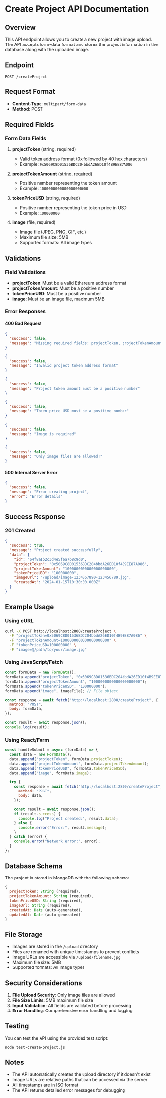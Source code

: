 # Create Project API Documentation

## Overview

This API endpoint allows you to create a new project with image upload. The API accepts form-data format and stores the project information in the database along with the uploaded image.

## Endpoint

```
POST /createProject
```

## Request Format

- **Content-Type**: `multipart/form-data`
- **Method**: POST

## Required Fields

### Form Data Fields

1. **projectToken** (string, required)

   - Valid token address format (0x followed by 40 hex characters)
   - Example: `0x5069C8D01536BDC204bbdA26ED10f4B9EE87A086`

2. **projectTokenAmount** (string, required)

   - Positive number representing the token amount
   - Example: `1000000000000000000000`

3. **tokenPriceUSD** (string, required)

   - Positive number representing the token price in USD
   - Example: `100000000`

4. **image** (file, required)
   - Image file (JPEG, PNG, GIF, etc.)
   - Maximum file size: 5MB
   - Supported formats: All image types

## Validations

### Field Validations

- **projectToken**: Must be a valid Ethereum address format
- **projectTokenAmount**: Must be a positive number
- **tokenPriceUSD**: Must be a positive number
- **image**: Must be an image file, maximum 5MB

### Error Responses

#### 400 Bad Request

```json
{
  "success": false,
  "message": "Missing required fields: projectToken, projectTokenAmount, tokenPriceUSD"
}
```

```json
{
  "success": false,
  "message": "Invalid project token address format"
}
```

```json
{
  "success": false,
  "message": "Project token amount must be a positive number"
}
```

```json
{
  "success": false,
  "message": "Token price USD must be a positive number"
}
```

```json
{
  "success": false,
  "message": "Image is required"
}
```

```json
{
  "success": false,
  "message": "Only image files are allowed!"
}
```

#### 500 Internal Server Error

```json
{
  "success": false,
  "message": "Error creating project",
  "error": "Error details"
}
```

## Success Response

### 201 Created

```json
{
  "success": true,
  "message": "Project created successfully",
  "data": {
    "id": "64f8a1b2c3d4e5f6a7b8c9d0",
    "projectToken": "0x5069C8D01536BDC204bbdA26ED10f4B9EE87A086",
    "projectTokenAmount": "1000000000000000000000",
    "tokenPriceUSD": "100000000",
    "imageUrl": "/upload/image-1234567890-123456789.jpg",
    "createdAt": "2024-01-15T10:30:00.000Z"
  }
}
```

## Example Usage

### Using cURL

```bash
curl -X POST http://localhost:2800/createProject \
  -F "projectToken=0x5069C8D01536BDC204bbdA26ED10f4B9EE87A086" \
  -F "projectTokenAmount=1000000000000000000000" \
  -F "tokenPriceUSD=100000000" \
  -F "image=@/path/to/your/image.jpg"
```

### Using JavaScript/Fetch

```javascript
const formData = new FormData();
formData.append("projectToken", "0x5069C8D01536BDC204bbdA26ED10f4B9EE87A086");
formData.append("projectTokenAmount", "1000000000000000000000");
formData.append("tokenPriceUSD", "100000000");
formData.append("image", imageFile); // File object

const response = await fetch("http://localhost:2800/createProject", {
  method: "POST",
  body: formData,
});

const result = await response.json();
console.log(result);
```

### Using React/Form

```javascript
const handleSubmit = async (formData) => {
  const data = new FormData();
  data.append("projectToken", formData.projectToken);
  data.append("projectTokenAmount", formData.projectTokenAmount);
  data.append("tokenPriceUSD", formData.tokenPriceUSD);
  data.append("image", formData.image);

  try {
    const response = await fetch("http://localhost:2800/createProject", {
      method: "POST",
      body: data,
    });

    const result = await response.json();
    if (result.success) {
      console.log("Project created:", result.data);
    } else {
      console.error("Error:", result.message);
    }
  } catch (error) {
    console.error("Network error:", error);
  }
};
```

## Database Schema

The project is stored in MongoDB with the following schema:

```javascript
{
  projectToken: String (required),
  projectTokenAmount: String (required),
  tokenPriceUSD: String (required),
  imageUrl: String (required),
  createdAt: Date (auto-generated),
  updatedAt: Date (auto-generated)
}
```

## File Storage

- Images are stored in the `/upload` directory
- Files are renamed with unique timestamps to prevent conflicts
- Image URLs are accessible via `/upload/filename.jpg`
- Maximum file size: 5MB
- Supported formats: All image types

## Security Considerations

1. **File Upload Security**: Only image files are allowed
2. **File Size Limits**: 5MB maximum file size
3. **Input Validation**: All fields are validated before processing
4. **Error Handling**: Comprehensive error handling and logging

## Testing

You can test the API using the provided test script:

```bash
node test-create-project.js
```

## Notes

- The API automatically creates the upload directory if it doesn't exist
- Image URLs are relative paths that can be accessed via the server
- All timestamps are in ISO format
- The API returns detailed error messages for debugging

